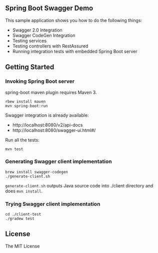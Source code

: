 ## Spring Boot Swagger Demo

This sample application shows you how to do the following things:

- Swagger 2.0 Integration
- Swagger CodeGen Integration
- Testing services
- Testing controllers with RestAssured
- Running integration tests with embedded Spring Boot server

## Getting Started

### Invoking Spring Boot server

spring-boot maven plugin requires Maven 3.

```
rbew install maven
mvn spring-boot:run
```

Swagger integration is already available:

- http://localhost:8080/v2/api-docs
- http://localhost:8080/swagger-ui.html#/

Run all the tests:

```
mvn test
```

### Generating Swagger client implementation

```
brew install swagger-codegen
./generate-client.sh
```

`generate-client.sh` outputs Java source code into ./client directory and does `mvn install`.
 
### Trying Swagger client implementation

```
cd ./client-test
./gradew test
```

## License

The MIT License